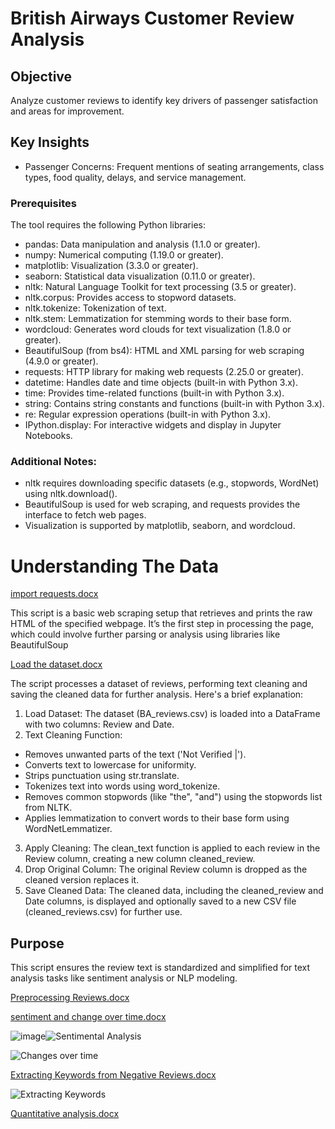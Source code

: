 # British Airways Customer Review Analysis
## Objective
Analyze customer reviews to identify key drivers of passenger satisfaction and areas for improvement.
## Key Insights
*	Passenger Concerns: Frequent mentions of seating arrangements, class types, food quality, delays, and service management.
###	Prerequisites
The tool requires the following Python libraries:
*	pandas: Data manipulation and analysis (1.1.0 or greater).
*	numpy: Numerical computing (1.19.0 or greater).
*	matplotlib: Visualization (3.3.0 or greater).
*	seaborn: Statistical data visualization (0.11.0 or greater).
*	nltk: Natural Language Toolkit for text processing (3.5 or greater). 
*	nltk.corpus: Provides access to stopword datasets.
*	nltk.tokenize: Tokenization of text.
*	nltk.stem: Lemmatization for stemming words to their base form.
*	wordcloud: Generates word clouds for text visualization (1.8.0 or greater).
*	BeautifulSoup (from bs4): HTML and XML parsing for web scraping (4.9.0 or greater).
*	requests: HTTP library for making web requests (2.25.0 or greater).
*	datetime: Handles date and time objects (built-in with Python 3.x).
*	time: Provides time-related functions (built-in with Python 3.x).
*	string: Contains string constants and functions (built-in with Python 3.x).
*	re: Regular expression operations (built-in with Python 3.x).
*	IPython.display: For interactive widgets and display in Jupyter Notebooks.

### Additional Notes:
*	nltk requires downloading specific datasets (e.g., stopwords, WordNet) using nltk.download().
*	BeautifulSoup is used for web scraping, and requests provides the interface to fetch web pages.
*	Visualization is supported by matplotlib, seaborn, and wordcloud.
  
# Understanding The Data

[import requests.docx](https://github.com/user-attachments/files/18136705/import.requests.docx)

This script is a basic web scraping setup that retrieves and prints the raw HTML of the specified webpage. It’s the first step in processing the page, which could involve further parsing or analysis using libraries like BeautifulSoup

[Load the dataset.docx](https://github.com/user-attachments/files/18136779/Load.the.dataset.docx)

The script processes a dataset of reviews, performing text cleaning and saving the cleaned data for further analysis. Here's a brief explanation:
1.	Load Dataset: The dataset (BA_reviews.csv) is loaded into a DataFrame with two columns: Review and Date.
2.	Text Cleaning Function:
*	Removes unwanted parts of the text ('Not Verified |').
*	Converts text to lowercase for uniformity.
*	Strips punctuation using str.translate.
*	Tokenizes text into words using word_tokenize.
*	Removes common stopwords (like "the", "and") using the stopwords list from NLTK.
*	Applies lemmatization to convert words to their base form using WordNetLemmatizer.
3.	Apply Cleaning: The clean_text function is applied to each review in the Review column, creating a new column cleaned_review.
4.	Drop Original Column: The original Review column is dropped as the cleaned version replaces it.
5.	Save Cleaned Data: The cleaned data, including the cleaned_review and Date columns, is displayed and optionally saved to a new CSV file (cleaned_reviews.csv) for further use.
 	
## Purpose
This script ensures the review text is standardized and simplified for text analysis tasks like sentiment analysis or NLP modeling.

[Preprocessing Reviews.docx](https://github.com/user-attachments/files/18136827/Preprocessing.Reviews.docx)

[sentiment and change over time.docx](https://github.com/user-attachments/files/18136899/sentiment.and.change.over.time.docx)




![image](https://github.com/user-attachments/assets/38b7db62-afa0-4a7e-b345-44c596d65a1d)![Sentimental Analysis](https://github.com/user-attachments/assets/08309209-8e3d-474f-8518-becde166b948)

![Changes over time](https://github.com/user-attachments/assets/7581c62b-d94e-4949-9ee8-f360f1cf24f9)


[Extracting Keywords from Negative Reviews.docx](https://github.com/user-attachments/files/18136974/Extracting.Keywords.from.Negative.Reviews.docx)


![Extracting Keywords](https://github.com/user-attachments/assets/51005c33-619f-4a8d-ab18-7942d2f1f80e)


[Quantitative analysis.docx](https://github.com/user-attachments/files/18136998/Quantitative.analysis.docx)






